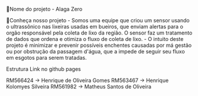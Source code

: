 📃Nome do projeto
    - Alaga Zero

📌Conheça nosso projeto
    - Somos uma equipe que criou um sensor usando o ultrassônico nas lixeiras usadas em bueiros, que enviam alertas para o orgão responsável pela coleta de lixo da região. O sensor faz um tratamento de dados que ordena e otimiza o fluxo de coleta de lixo. 
    - O intuito deste projeto é minimizar e prevenir possíveis enchentes causadas por má gestão ou por obstrução da passagem d'água, que a impede de seguir seu fluxo em esgotos para serem tratadas.


Estrutura
Link no github pages

RM566424 -> Henrique de Oliveira Gomes
RM563467 -> Henrique Kolomyes Silveira
RM561982 -> Matheus Santos de Oliveira


